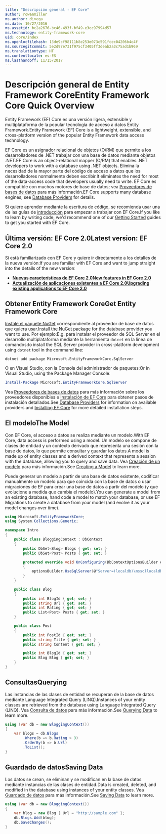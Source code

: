 ```yaml
---
title: "Descripción general - EF Core"
author: rowanmiller
ms.author: divega
ms.date: 10/27/2016
ms.assetid: bc2a2676-bc46-493f-bf49-e3cc97994d57
ms.technology: entity-framework-core
uid: core/index
ms.openlocfilehash: 13de9cf98111b8e253e073c591fcec04206b4c4f
ms.sourcegitcommit: 5e2d97e731f975cf3405ff3deab2a3c75ad1b969
ms.translationtype: HT
ms.contentlocale: es-ES
ms.lasthandoff: 11/15/2017
---
```

# <a name="entity-framework-core-quick-overview"></a><span data-ttu-id="3a8a9-102">Descripción general de Entity Framework Core</span><span class="sxs-lookup"><span data-stu-id="3a8a9-102">Entity Framework Core Quick Overview</span></span>

<span data-ttu-id="3a8a9-103">Entity Framework (EF) Core es una versión ligera, extensible y multiplataforma de la popular tecnología de acceso a datos Entity Framework.</span><span class="sxs-lookup"><span data-stu-id="3a8a9-103">Entity Framework (EF) Core is a lightweight, extensible, and cross-platform version of the popular Entity Framework data access technology.</span></span>

<span data-ttu-id="3a8a9-104">EF Core es un asignador relacional de objetos (O/RM) que permite a los desarrolladores de .NET trabajar con una base de datos mediante objetos .NET.</span><span class="sxs-lookup"><span data-stu-id="3a8a9-104">EF Core is an object-relational mapper (O/RM) that enables .NET developers to work with a database using .NET objects.</span></span> <span data-ttu-id="3a8a9-105">Elimina la necesidad de la mayor parte del código de acceso a datos que los desarrolladores normalmente deben escribir.</span><span class="sxs-lookup"><span data-stu-id="3a8a9-105">It eliminates the need for most of the data-access code that developers usually need to write.</span></span> <span data-ttu-id="3a8a9-106">EF Core es compatible con muchos motores de base de datos; vea [Proveedores de bases de datos](providers/index.md) para más información.</span><span class="sxs-lookup"><span data-stu-id="3a8a9-106">EF Core supports many database engines, see [Database Providers](providers/index.md) for details.</span></span>

<span data-ttu-id="3a8a9-107">Si quiere aprender mediante la escritura de código, se recomienda usar una de las guías de [introducción](get-started/index.md) para empezar a trabajar con EF Core.</span><span class="sxs-lookup"><span data-stu-id="3a8a9-107">If you like to learn by writing code, we'd recommend one of our [Getting Started](get-started/index.md) guides to get you started with EF Core.</span></span>

## <a name="latest-version-ef-core-20"></a><span data-ttu-id="3a8a9-108">Última versión: EF Core 2.0</span><span class="sxs-lookup"><span data-stu-id="3a8a9-108">Latest version: EF Core 2.0</span></span>

<span data-ttu-id="3a8a9-109">Si está familiarizado con EF Core y quiere ir directamente a los detalles de la nueva versión:</span><span class="sxs-lookup"><span data-stu-id="3a8a9-109">If you are familiar with EF Core and want to jump straight into the details of the new version:</span></span>

- <span data-ttu-id="3a8a9-110">**[Nuevas características de EF Core 2.0](what-is-new/index.md)**</span><span class="sxs-lookup"><span data-stu-id="3a8a9-110">**[New features in EF Core 2.0](what-is-new/index.md)**</span></span>
- <span data-ttu-id="3a8a9-111">**[Actualización de aplicaciones existentes a EF Core 2.0](miscellaneous/1x-2x-upgrade.md)**</span><span class="sxs-lookup"><span data-stu-id="3a8a9-111">**[Upgrading existing applications to EF Core 2.0](miscellaneous/1x-2x-upgrade.md)**</span></span>

## <a name="get-entity-framework-core"></a><span data-ttu-id="3a8a9-112">Obtener Entity Framework Core</span><span class="sxs-lookup"><span data-stu-id="3a8a9-112">Get Entity Framework Core</span></span>

<span data-ttu-id="3a8a9-113">[Instale el paquete NuGet](https://docs.nuget.org/ndocs/quickstart/use-a-package) correspondiente al proveedor de base de datos que quiera usar.</span><span class="sxs-lookup"><span data-stu-id="3a8a9-113">[Install the NuGet package](https://docs.nuget.org/ndocs/quickstart/use-a-package) for the database provider you want to use.</span></span> <span data-ttu-id="3a8a9-114">Por ejemplo:</span><span class="sxs-lookup"><span data-stu-id="3a8a9-114">E.g.</span></span> <span data-ttu-id="3a8a9-115">para instalar el proveedor de SQL Server en el desarrollo multiplataforma mediante la herramienta `dotnet` en la línea de comandos:</span><span class="sxs-lookup"><span data-stu-id="3a8a9-115">to install the SQL Server provider in cross-platform development using `dotnet` tool in the command line:</span></span>

``` Console
dotnet add package Microsoft.EntityFrameworkCore.SqlServer
```

<span data-ttu-id="3a8a9-116">O en Visual Studio, con la Consola del administrador de paquetes:</span><span class="sxs-lookup"><span data-stu-id="3a8a9-116">Or in Visual Studio, using the Package Manager Console:</span></span>

``` PowerShell
Install-Package Microsoft.EntityFrameworkCore.SqlServer
```
<span data-ttu-id="3a8a9-117">Vea [Proveedores de bases de datos](providers/index.md) para más información sobre los proveedores disponibles e [Instalación de EF Core](get-started/install/index.md) para obtener pasos de instalación detallados.</span><span class="sxs-lookup"><span data-stu-id="3a8a9-117">See [Database Providers](providers/index.md) for information on available providers and [Installing EF Core](get-started/install/index.md) for more detailed installation steps.</span></span>

## <a name="the-model"></a><span data-ttu-id="3a8a9-118">El modelo</span><span class="sxs-lookup"><span data-stu-id="3a8a9-118">The Model</span></span>

<span data-ttu-id="3a8a9-119">Con EF Core, el acceso a datos se realiza mediante un modelo.</span><span class="sxs-lookup"><span data-stu-id="3a8a9-119">With EF Core, data access is performed using a model.</span></span> <span data-ttu-id="3a8a9-120">Un modelo se compone de clases de entidad y un contexto derivado que representa una sesión con la base de datos, lo que permite consultar y guardar los datos.</span><span class="sxs-lookup"><span data-stu-id="3a8a9-120">A model is made up of entity classes and a derived context that represents a session with the database, allowing you to query and save data.</span></span> <span data-ttu-id="3a8a9-121">Vea [Creación de un modelo](modeling/index.md) para más información.</span><span class="sxs-lookup"><span data-stu-id="3a8a9-121">See [Creating a Model](modeling/index.md) to learn more.</span></span>

<span data-ttu-id="3a8a9-122">Puede generar un modelo a partir de una base de datos existente, codificar manualmente un modelo para que coincida con la base de datos o usar migraciones de EF para crear una base de datos a partir del modelo (y que evolucione a medida que cambia el modelo).</span><span class="sxs-lookup"><span data-stu-id="3a8a9-122">You can generate a model from an existing database, hand code a model to match your database, or use EF Migrations to create a database from your model (and evolve it as your model changes over time).</span></span>

``` csharp
using Microsoft.EntityFrameworkCore;
using System.Collections.Generic;

namespace Intro
{
    public class BloggingContext : DbContext
    {
        public DbSet<Blog> Blogs { get; set; }
        public DbSet<Post> Posts { get; set; }

        protected override void OnConfiguring(DbContextOptionsBuilder optionsBuilder)
        {
            optionsBuilder.UseSqlServer(@"Server=(localdb)\mssqllocaldb;Database=MyDatabase;Trusted_Connection=True;");
        }
    }

    public class Blog
    {
        public int BlogId { get; set; }
        public string Url { get; set; }
        public int Rating { get; set; }
        public List<Post> Posts { get; set; }
    }

    public class Post
    {
        public int PostId { get; set; }
        public string Title { get; set; }
        public string Content { get; set; }

        public int BlogId { get; set; }
        public Blog Blog { get; set; }
    }
}
```

## <a name="querying"></a><span data-ttu-id="3a8a9-123">Consultas</span><span class="sxs-lookup"><span data-stu-id="3a8a9-123">Querying</span></span>

<span data-ttu-id="3a8a9-124">Las instancias de las clases de entidad se recuperan de la base de datos mediante Language Integrated Query (LINQ).</span><span class="sxs-lookup"><span data-stu-id="3a8a9-124">Instances of your entity classes are retrieved from the database using Language Integrated Query (LINQ).</span></span> <span data-ttu-id="3a8a9-125">Vea [Consulta de datos](querying/index.md) para más información.</span><span class="sxs-lookup"><span data-stu-id="3a8a9-125">See [Querying Data](querying/index.md) to learn more.</span></span>

``` csharp
using (var db = new BloggingContext())
{
    var blogs = db.Blogs
        .Where(b => b.Rating > 3)
        .OrderBy(b => b.Url)
        .ToList();
}
```

## <a name="saving-data"></a><span data-ttu-id="3a8a9-126">Guardado de datos</span><span class="sxs-lookup"><span data-stu-id="3a8a9-126">Saving Data</span></span>

<span data-ttu-id="3a8a9-127">Los datos se crean, se eliminan y se modifican en la base de datos mediante instancias de las clases de entidad.</span><span class="sxs-lookup"><span data-stu-id="3a8a9-127">Data is created, deleted, and modified in the database using instances of your entity classes.</span></span> <span data-ttu-id="3a8a9-128">Vea [Guardado de datos](saving/index.md) para más información.</span><span class="sxs-lookup"><span data-stu-id="3a8a9-128">See [Saving Data](saving/index.md) to learn more.</span></span>

``` csharp
using (var db = new BloggingContext())
{
    var blog = new Blog { Url = "http://sample.com" };
    db.Blogs.Add(blog);
    db.SaveChanges();
}
```
